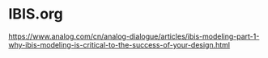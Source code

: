 # IBIS.org

https://www.analog.com/cn/analog-dialogue/articles/ibis-modeling-part-1-why-ibis-modeling-is-critical-to-the-success-of-your-design.html